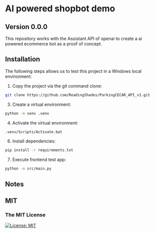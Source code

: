 # AI powered shopbot demo
## Version 0.0.0
This repository works with the Assistant API of openai to create a ai powered ecommerce bot as a proof of concept. 

## Installation
The following steps allows us to test this project in a Windows local environment:

1. Copy the project via the git command clone:
```bash
git clone https://github.com/ReadingShades/ParkingCECAR_API_v1.git
```
3. Create a virtual environment: 
```bash
python -m venv .venv
```
4. Activate the virtual environment:
```bash
.venv/Scripts/Activate.bat
```
6. Install dependencies:
```bash
pip install -r requirements.txt
```
7. Execute frontend test app:
```bash
python -m src/main.py
```

## Notes


## MIT
### The MIT License
[![License: MIT](https://img.shields.io/badge/License-MIT-yellow.svg)](https://opensource.org/licenses/MIT)
